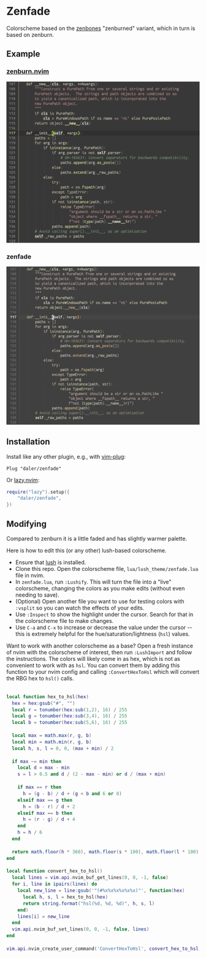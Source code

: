 # Zenfade

Colorscheme based on the [zenbones](https://github.com/zenbones-theme/zenbones.nvim) "zenburned" variant, which in turn is based on zenburn.

## Example

### [zenburn.nvim](https://github.com/daler/zenburn.nvim)

![colorscheme](zenburn.png)

### zenfade

![colorscheme](zenfade.png)

## Installation


Install like any other plugin, e.g., with [vim-plug](https://github.com/junegunn/vim-plug):

```vim
Plug "daler/zenfade"
```

Or [lazy.nvim](https://github.com/folke/lazy.nvim):

```lua
require("lazy").setup({
    "daler/zenfade",
})
```
## Modifying

Compared to zenburn it is a little faded and has slightly warmer palette.

Here is how to edit this (or any other) lush-based colorscheme.

- Ensure that [lush](https://github.com/rktjmp/lush.nvim/tree/main) is installed.
- Clone this repo. Open the colorscheme file, `lua/lush_theme/zenfade.lua` file in nvim.
- In `zenfade.lua`, run `:Lushify`. This will turn the file into a "live" colorscheme, changing the colors as you make edits (without even needing to save).
- (Optional) Open another file you want to use for testing colors with `:vsplit` so you can watch the effects of your edits.
- Use `:Inspect` to show the highlight under the cursor. Search for that in the colorscheme file to make changes.
- Use `C-a` and `C-x` to increase or decrease the value under the cursor -- this is extremely helpful for the hue/saturation/lightness (`hsl`) values.

Want to work with another colorscheme as a base? Open a fresh instance of nvim
with the colorscheme of interest, then run `:LushImport` and follow the
instructions. The colors will likely come in as hex, which is not as convenient
to work with as `hsl`. You can convert them by adding this function to your
nvim config and calling `:ConvertHexToHsl` which will convert the RBG hex to
`hsl()` calls.

```lua

local function hex_to_hsl(hex)
  hex = hex:gsub("#", "")
  local r = tonumber(hex:sub(1,2), 16) / 255
  local g = tonumber(hex:sub(3,4), 16) / 255
  local b = tonumber(hex:sub(5,6), 16) / 255

  local max = math.max(r, g, b)
  local min = math.min(r, g, b)
  local h, s, l = 0, 0, (max + min) / 2

  if max ~= min then
    local d = max - min
    s = l > 0.5 and d / (2 - max - min) or d / (max + min)

    if max == r then
      h = (g - b) / d + (g < b and 6 or 0)
    elseif max == g then
      h = (b - r) / d + 2
    elseif max == b then
      h = (r - g) / d + 4
    end
    h = h / 6
  end

  return math.floor(h * 360), math.floor(s * 100), math.floor(l * 100)
end

local function convert_hex_to_hsl()
  local lines = vim.api.nvim_buf_get_lines(0, 0, -1, false)
  for i, line in ipairs(lines) do
    local new_line = line:gsub('"(#%x%x%x%x%x%x)"', function(hex)
      local h, s, l = hex_to_hsl(hex)
      return string.format("hsl(%d, %d, %d)", h, s, l)
    end)
    lines[i] = new_line
  end
  vim.api.nvim_buf_set_lines(0, 0, -1, false, lines)
end

vim.api.nvim_create_user_command('ConvertHexToHsl', convert_hex_to_hsl, {})
```
